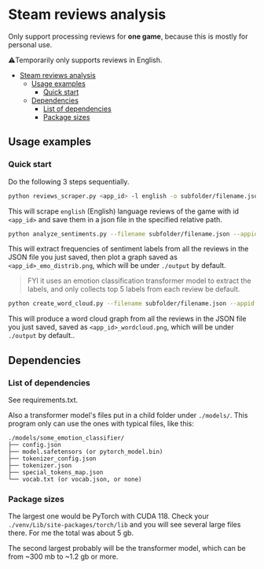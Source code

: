 # Steam reviews analysis

Only support processing reviews for **one game**, because this is mostly for personal use.

⚠️Temporarily only supports reviews in English.

<!-- TOC -->

- [Steam reviews analysis](#steam-reviews-analysis)
    - [Usage examples](#usage-examples)
        - [Quick start](#quick-start)
    - [Dependencies](#dependencies)
        - [List of dependencies](#list-of-dependencies)
        - [Package sizes](#package-sizes)

<!-- /TOC -->

## Usage examples

### Quick start

Do the following 3 steps sequentially.

```bash
python reviews_scraper.py <app_id> -l english -o subfolder/filename.json
```

This will scrape `english` (English) language reviews of the game with id `<app_id>` and save them in a json file in the specified relative path.

```bash
python analyze_sentiments.py --filename subfolder/filename.json --appid <app_id>
```

This will extract frequencies of sentiment labels from all the reviews in the JSON file you just saved, then plot a graph saved as `<app_id>_emo_distrib.png`, which will be under `./output` by default.

> FYI it uses an emotion classification transformer model to extract the labels, and only collects top 5 labels from each review be default.

```bash
python create_word_cloud.py --filename subfolder/filename.json --appid <app_id>
```

This will produce a word cloud graph from all the reviews in the JSON file you just saved, saved as `<app_id>_wordcloud.png`, which will be under `./output` by default..

## Dependencies

### List of dependencies

See requirements.txt.

Also a transformer model's files put in a child folder under `./models/`. This program only can use the ones with typical files, like this:

```
./models/some_emotion_classifier/
├── config.json
├── model.safetensors (or pytorch_model.bin)
├── tokenizer_config.json
├── tokenizer.json
├── special_tokens_map.json
└── vocab.txt (or vocab.json, or none)
```

### Package sizes

The largest one would be PyTorch with CUDA 118. Check your `./venv/Lib/site-packages/torch/lib` and you will see several large files there. For me the total was about 5 gb.

The second largest probably will be the transformer model, which can be from ~300 mb to ~1.2 gb or more.
